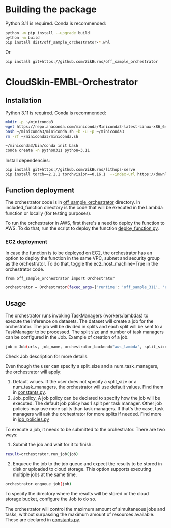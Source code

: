 # Building the package
Python 3.11 is required. Conda is recommended:
```bash
python -m pip install --upgrade build
python -m build
pip install dist/off_sample_orchestrator-*.whl
```
Or
```bash
pip install git+https://github.com/ZikBurns/off_sample_orchestrator
```

# CloudSkin-EMBL-Orchestrator

## Installation
Python 3.11 is required. Conda is recommended:
```bash
mkdir -p ~/miniconda3
wget https://repo.anaconda.com/miniconda/Miniconda3-latest-Linux-x86_64.sh -O ~/miniconda3/miniconda.sh
bash ~/miniconda3/miniconda.sh -b -u -p ~/miniconda3
rm -rf ~/miniconda3/miniconda.sh

~/miniconda3/bin/conda init bash
conda create -n python311 python=3.11
```

Install dependencies:

```bash
pip install git+https://github.com/ZikBurns/lithops-serve
pip install torch==2.1.1 torchvision==0.16.1  --index-url https://download.pytorch.org/whl/cpu

```

## Function deployment
The orchestrator code is in [off_sample_orchestrator](off_sample_orchestrator) directory.
In included_function directory is the code that will be executed in the Lambda function or locally (for testing purposes).

To run the orchestrator in AWS, first there's a need to deploy the function to AWS.
To do that, run the script to deploy the function [deploy_function.py](lambda_test%2Fdeploy_function.py).

### EC2 deployment
In case the function is to be deployed on EC2, the orchestrator has an option to deploy the function in the same VPC, subnet and security group as the orchestrator.
To do that, toggle the ec2_host_machine=True in the orchestrator code.
```bash
from off_sample_orchestrator import Orchestrator

orchestrator = Orchestrator(fexec_args={'runtime': 'off_sample_311', 'runtime_memory': 3008}, ec2_host_machine=True, initialize=False)
```

## Usage
The orchestrator runs invoking TaskManagers (workers/lambdas) to execute the inference on datasets. 
The dataset will create a job for the orchestrator.
The job will be divided in splits and each split will be sent to a TaskManager to be processed.
The split size and number of task managers can be configured in the Job.
Example of creation of a job.
```bash
job = Job(urls, job_name, orchestrator_backend="aws_lambda", split_size=split_size, num_task_managers=num_task_managers)
```
Check Job description for more details.

Even though the user can specify a split_size and a num_task_managers, the orchestrator will apply:
1. Default values. If the user does not specify a split_size or a num_task_managers, the orchestrator will use default values. Find them in [constants.py](off_sample_orchestrator%2Fconstants.py).
2. Job_policy. A job policy can be declared to specify how the job will be executed. The default job policy has 1 split per task manager. Other job policies may use more splits than task managers. If that's the case, task managers will ask the orchestrator for more splits if needed. Find more in [job_policies.py](off_sample_orchestrator%2Fjob_policies.py)


To execute a job, it needs to be submitted to the orchestrator.
There are two ways:
1. Submit the job and wait for it to finish.
```bash
result=orchestrator.run_job(job)
```

2. Enqueue the job to the job queue and expect the results to be stored in disk or uploaded to cloud storage. This option supports executing multiple jobs at the same time.
```bash
orchestrator.enqueue_job(job)
```
To specify the directory where the results will be stored or the cloud storage bucket, configure the Job to do so. 

The orchestrator will control the maximum amount of simultaneous jobs and tasks, without surpassing the maximum amount of resources available. These are declared in [constants.py](off_sample_orchestrator%2Fconstants.py).


